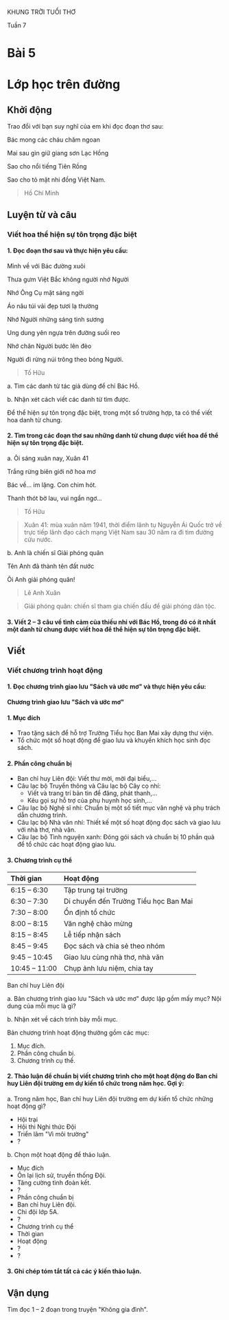 KHUNG TRỜI TUỔI THƠ

Tuần 7
# Bài 5
# Lớp học trên đường

## Khởi động

Trao đổi với bạn suy nghĩ của em khi đọc đoạn thơ sau:

Bác mong các cháu chăm ngoan

Mai sau gìn giữ giang sơn Lạc Hồng

Sao cho nổi tiếng Tiên Rồng

Sao cho tỏ mặt nhi đồng Việt Nam.
> Hồ Chí Minh

## Luyện từ và câu

### Viết hoa thể hiện sự tôn trọng đặc biệt

#### 1. Đọc đoạn thơ sau và thực hiện yêu cầu:

Mình về với Bác đường xuôi

Thưa gưm Việt Bắc không người nhớ Người

Nhớ Ông Cụ mặt sáng ngời

Áo nâu túi vải đẹp tươi lạ thường

Nhớ Người những sáng tinh sương

Ung dung yên ngựa trên đường suối reo

Nhớ chân Người bước lên đèo

Người đi rừng núi trông theo bóng Người.
> Tố Hữu

a. Tìm các danh từ tác giả dùng để chỉ Bác Hồ.

b. Nhận xét cách viết các danh từ tìm được.

Để thể hiện sự tôn trọng đặc biệt, trong một số trường hợp, ta có thể viết hoa danh từ chung.

#### 2. Tìm trong các đoạn thơ sau những danh từ chung được viết hoa để thể hiện sự tôn trọng đặc biệt.
a. Ôi sáng xuân nay, Xuân 41

Trắng rừng biên giới nở hoa mơ

Bác về... im lặng. Con chim hót.

Thanh thót bờ lau, vui ngẩn ngơ...
> Tố Hữu


> Xuân 41: mùa xuân năm 1941, thời điểm lãnh tụ Nguyễn Ái Quốc trở về trực tiếp lãnh đạo cách mạng Việt Nam sau 30 năm ra đi tìm đường cứu nước.

b. Anh là chiến sĩ Giải phóng quân

Tên Anh đã thành tên đất nước

Ôi Anh giải phóng quân!
> Lê Anh Xuân

> Giải phóng quân: chiến sĩ tham gia chiến đấu để giải phóng dân tộc.

#### 3. Viết 2 – 3 câu về tình cảm của thiếu nhi với Bác Hồ, trong đó có ít nhất một danh từ chung được viết hoa để thể hiện sự tôn trọng đặc biệt.

## Viết

### Viết chương trình hoạt động

#### 1. Đọc chương trình giao lưu "Sách và ước mơ" và thực hiện yêu cầu:

**Chương trình giao lưu "Sách và ước mơ"**
#### 1. Mục đích
- Trao tặng sách để hỗ trợ Trường Tiểu học Ban Mai xây dựng thư viện.
- Tổ chức một số hoạt động để giao lưu và khuyến khích học sinh đọc sách.
#### 2. Phần công chuẩn bị
- Ban chỉ huy Liên đội: Viết thư mời, mời đại biểu,...
- Câu lạc bộ Truyền thông và Câu lạc bộ Cây cọ nhí:
    - Viết và trang trí bản tin để đăng, phát thanh,...
    - Kêu gọi sự hỗ trợ của phụ huynh học sinh,...
- Câu lạc bộ Nghệ sĩ nhí: Chuẩn bị một số tiết mục văn nghệ và phụ trách dẫn chương trình.
- Câu lạc bộ Nhà văn nhí: Thiết kế một số hoạt động đọc sách và giao lưu với nhà thơ, nhà văn.
- Câu lạc bộ Tình nguyện xanh: Đóng gói sách và chuẩn bị 10 phần quà để tổ chức các hoạt động giao lưu.
#### 3. Chương trình cụ thể

| Thời gian   | Hoạt động                               |
| :---------- | :-------------------------------------- |
| 6:15 – 6:30 | Tập trung tại trường                    |
| 6:30 – 7:30 | Di chuyển đến Trường Tiểu học Ban Mai  |
| 7:30 – 8:00 | Ổn định tổ chức                         |
| 8:00 – 8:15 | Văn nghệ chào mừng                      |
| 8:15 – 8:45 | Lễ tiếp nhận sách                       |
| 8:45 – 9:45 | Đọc sách và chia sẻ theo nhóm           |
| 9:45 – 10:45 | Giao lưu cùng nhà thơ, nhà văn          |
| 10:45 – 11:00 | Chụp ảnh lưu niệm, chia tay             |

Ban chỉ huy Liên đội

a. Bản chương trình giao lưu "Sách và ước mơ" được lập gồm mấy mục? Nội dung của mỗi mục là gì?

b. Nhận xét về cách trình bày mỗi mục.

Bản chương trình hoạt động thường gồm các mục:
1. Mục đích.
2. Phần công chuẩn bị.
3. Chương trình cụ thể.

#### 2. Thảo luận để chuẩn bị viết chương trình cho một hoạt động do Ban chỉ huy Liên đội trường em dự kiến tổ chức trong năm học. Gợi ý:

a. Trong năm học, Ban chỉ huy Liên đội trường em dự kiến tổ chức những hoạt động gì?
- Hội trại
- Hội thi Nghi thức Đội
- Triển lãm "Vì môi trường"
- ?

b. Chọn một hoạt động để thảo luận.
- Mục đích
- Ôn lại lịch sử, truyền thống Đội.
- Tăng cường tình đoàn kết.
- ?
- Phần công chuẩn bị
- Ban chỉ huy Liên đội.
- Chi đội lớp 5A.
- ?
- Chương trình cụ thể
- Thời gian
- Hoạt động
- ?
- ?

#### 3. Ghi chép tóm tắt tất cả các ý kiến thảo luận.

## Vận dụng

Tìm đọc 1 – 2 đoạn trong truyện "Không gia đình".
